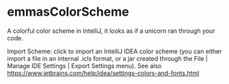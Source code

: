 # emmasColorScheme
A colorful color scheme in IntelliJ, it looks as if a unicorn ran through your code.

Import Scheme: click to import an IntelliJ IDEA color scheme (you can either import a file in an internal .icls format, or a jar created through the File | Manage IDE Settings | Export Settings menu). 
See also
https://www.jetbrains.com/help/idea/settings-colors-and-fonts.html

